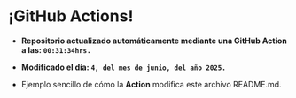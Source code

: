 # ¡GitHub Actions!
* **Repositorio actualizado automáticamente mediante una GitHub Action a las: `00:31:34hrs.`**
* **Modificado el día: `4, del mes de junio, del año 2025.`**

* Ejemplo sencillo de cómo la **Action** modifica este archivo README.md.
